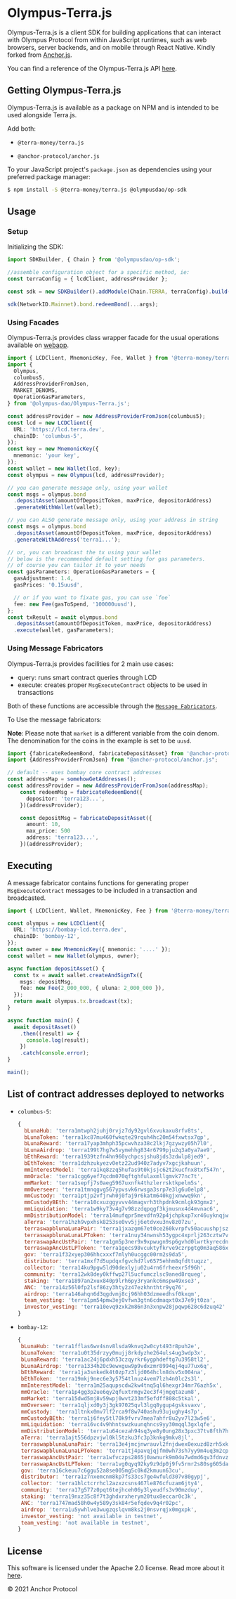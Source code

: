 # Olympus-Terra.js

Olympus-Terra.js is a client SDK for building applications that can interact with Olympus Protocol from within JavaScript runtimes, such as web browsers, server backends, and on mobile through React Native.
Kindly forked from [Anchor.js](https://anchor-protocol.github.io/anchor.js/).

<!-- TODO (appleseed) replace link -->

You can find a reference of the Olympus-Terra.js API [here](https://anchor-protocol.github.io/anchor.js/).

## Getting Olympus-Terra.js

Olympus-Terra.js is available as a package on NPM and is intended to be used alongside Terra.js.

Add both:

- `@terra-money/terra.js`
<!-- TODO (appleseed) make deployable -->
- `@anchor-protocol/anchor.js`

To your JavaScript project's `package.json` as dependencies using your preferred package manager:

```sh
$ npm install -S @terra-money/terra.js @olympusdao/op-sdk
```

## Usage

### Setup

Initializing the SDK:

```ts
import SDKBuilder, { Chain } from '@olympusdao/op-sdk';

//assemble configuration object for a specific method, ie:
const terraConfig = { lcdClient, addressProvider };

const sdk = new SDKBuilder().addModule(Chain.TERRA, terraConfig).build();

sdk(NetworkID.Mainnet).bond.redeemBond(...args);
```

### Using Facades

Olympus-Terra.js provides class wrapper facade for the usual operations available on
[webapp](https://pro.olympusdao.finance).

```ts
import { LCDClient, MnemonicKey, Fee, Wallet } from '@terra-money/terra.js';
import {
  Olympus,
  columbus5,
  AddressProviderFromJson,
  MARKET_DENOMS,
  OperationGasParameters,
} from '@olympus-dao/Olympus-Terra.js';

const addressProvider = new AddressProviderFromJson(columbus5);
const lcd = new LCDClient({
  URL: 'https://lcd.terra.dev',
  chainID: 'columbus-5',
});
const key = new MnemonicKey({
  mnemonic: 'your key',
});
const wallet = new Wallet(lcd, key);
const olympus = new Olympus(lcd, addressProvider);

// you can generate message only, using your wallet
const msgs = olympus.bond
  .depositAsset(amountOfDepositToken, maxPrice, depositorAddress)
  .generateWithWallet(wallet);

// you can ALSO generate message only, using your address in string
const msgs = olympus.bond
  .depositAsset(amountOfDepositToken, maxPrice, depositorAddress)
  .generateWithAddress('terra1...');

// or, you can broadcast the tx using your wallet
// below is the recommended default setting for gas parameters.
// of course you can tailor it to your needs
const gasParameters: OperationGasParameters = {
  gasAdjustment: 1.4,
  gasPrices: '0.15uusd',

  // or if you want to fixate gas, you can use `fee`
  fee: new Fee(gasToSpend, '100000uusd'),
};
const txResult = await olympus.bond
  .depositAsset(amountOfDepositToken, maxPrice, depositorAddress)
  .execute(wallet, gasParameters);
```

### Using Message Fabricators

Olympus-Terra.js provides facilities for 2 main use cases:

- query: runs smart contract queries through LCD
- execute: creates proper `MsgExecuteContract` objects to be used in transactions

Both of these functions are accessible through the [`Message Fabricators`](https://github.com/Anchor-Protocol/anchor.js/tree/master/src/fabricators).

To Use the message fabricators:

**Note**: Please note that `market` is a different variable from the coin denom. The denomination for the coins in the example is set to be `uusd`.

```ts
import {fabricateRedeemBond, fabricateDepositAsset} from '@anchor-protocol/anchor.js';
import {AddressProviderFromJson} from "@anchor-protocol/anchor.js";

// default -- uses bombay core contract addresses
const addressMap = somehowGetAddresses();
const addressProvider = new AddressProviderFromJson(addressMap);
    const redeemMsg = fabricateRedeemBond({
      depositor: 'terra123...',
    })(addressProvider);

    const depositMsg = fabricateDepositAsset({
      amount: 10,
      max_price: 500
      address: 'terra123...',
    })(addressProvider);
```

## Executing

A message fabricator contains functions for generating proper `MsgExecuteContract` messages to be included in a transaction and broadcasted.

```ts
import { LCDClient, Wallet, MnemonicKey, Fee } from '@terra-money/terra.js';

const olympus = new LCDClient({
  URL: 'https://bombay-lcd.terra.dev',
  chainID: 'bombay-12',
});
const owner = new MnemonicKey({ mnemonic: '....' });
const wallet = new Wallet(olympus, owner);

async function depositAsset() {
  const tx = await wallet.createAndSignTx({
    msgs: depositMsg,
    fee: new Fee(2_000_000, { uluna: 2_000_000 }),
  });
  return await olympus.tx.broadcast(tx);
}

async function main() {
  await depositAsset()
    .then((result) => {
      console.log(result);
    })
    .catch(console.error);
}

main();
```

## List of contract addresses deployed to networks

- `columbus-5`:

  ```js
  {
    bLunaHub: 'terra1mtwph2juhj0rvjz7dy92gvl6xvukaxu8rfv8ts',
    bLunaToken: 'terra1kc87mu460fwkqte29rquh4hc20m54fxwtsx7gp',
    bLunaReward: 'terra17yap3mhph35pcwvhza38c2lkj7gzywzy05h7l0',
    bLunaAirdrop: 'terra199t7hg7w5vymehhg834r6799pju2q3a0ya7ae9',
    bEthReward: 'terra1939tzfn4hn960ychpcsjshu8jds3zdwlp8jed9',
    bEthToken: 'terra1dzhzukyezv0etz22ud940z7adyv7xgcjkahuun',
    mmInterestModel: 'terra1kq8zzq5hufas9t0kjsjc62t2kucfnx8txf547n',
    mmOracle: 'terra1cgg6yef7qcdm070qftghfulaxmllgmvk77nc7t',
    mmMarket: 'terra1sepfj7s0aeg5967uxnfk4thzlerrsktkpelm5s',
    mmOverseer: 'terra1tmnqgvg567ypvsvk6rwsga3srp7e3lg6u0elp8',
    mmCustody: 'terra1ptjp2vfjrwh0j0faj9r6katm640kgjxnwwq9kn',
    mmCustodyBEth: 'terra10cxuzggyvvv44magvrh3thpdnk9cmlgk93gmx2',
    mmLiquidation: 'terra1w9ky73v4g7v98zzdqpqgf3kjmusnx4d4mvnac6',
    mmDistributionModel: 'terra14mufqpr5mevdfn92p4jchpkxp7xr46uyknqjwq',
    aTerra: 'terra1hzh9vpxhsk8253se0vv5jj6etdvxu3nv8z07zu',
    terraswapblunaLunaPair: 'terra1jxazgm67et0ce260kvrpfv50acuushpjsz2y0p',
    terraswapblunaLunaLPToken: 'terra1nuy34nwnsh53ygpc4xprlj263cztw7vc99leh2',
    terraswapAncUstPair: 'terra1gm5p3ner9x9xpwugn9sp6gvhd0lwrtkyrecdn3',
    terraswapAncUstLPToken: 'terra1gecs98vcuktyfkrve9czrpgtg0m3aq586x6gzm',
    gov: 'terra1f32xyep306hhcxxxf7mlyh0ucggc00rm2s9da5',
    distributor: 'terra1mxf7d5updqxfgvchd7lv6575ehhm8qfdttuqzz',
    collector: 'terra14ku9pgw5ld90dexlyju02u4rn6frheexr5f96h',
    community: 'terra12wk8dey0kffwp27l5ucfumczlsc9aned8rqueg',
    staking: 'terra1897an2xux840p9lrh6py3ryankc6mspw49xse3',
    ANC: 'terra14z56l0fp2lsf86zy3hty2z47ezkhnthtr9yq76',
    airdrop: 'terra146ahqn6d3qgdvmj8cj96hh03dzmeedhsf0kxqm',
    team_vesting: 'terra1pm54pmw3ej0vfwn3gtn6cdmaqxt0x37e9jt0za',
    investor_vesting: 'terra10evq9zxk2m86n3n3xnpw28jpqwp628c6dzuq42'
  }
  ```

- `bombay-12`:
  ```js
  {
   bLunaHub: 'terra1fflas6wv4snv8lsda9knvq2w0cyt493r8puh2e',
   bLunaToken: 'terra1u0t35drzyy0mujj8rkdyzhe264uls4ug3wdp3x',
   bLunaReward: 'terra1ac24j6pdxh53czqyrkr6ygphdeftg7u3958tl2',
   bLunaAirdrop: 'terra1334h20c9ewxguw9p9vdxzmr8994qj4qu77ux6q',
   bEthReward: 'terra1ja3snkedk4t0zp7z3ljd064hcln8dsv5x004na',
   bEthToken: 'terra19mkj9nec6e3y5754tlnuz4vem7lzh4n0lc2s3l',
   mmInterestModel: 'terra1m25aqupscdw2kw4tnq5ql6hexgr34mr76azh5x',
   mmOracle: 'terra1p4gg3p2ue6qy2qfuxtrmgv2ec3f4jmgqtazum8',
   mmMarket: 'terra15dwd5mj8v59wpj0wvt233mf5efdff808c5tkal',
   mmOverseer: 'terra1qljxd0y3j3gk97025qvl3lgq8ygup4gsksvaxv',
   mmCustody: 'terra1ltnkx0mv7lf2rca9f8w740ashu93ujughy4s7p',
   mmCustodyBEth: 'terra1j6fey5tl70k9fvrv7mea7ahfr8u2yv7l23w5e6',
   mmLiquidation: 'terra16vc4v9hhntswzkuunqhncs9yy30mqql3gxlqfe',
   mmDistributionModel: 'terra1u64cezah94sq3ye8y0ung28x3pxc37tv8fth7h',
   aTerra: 'terra1ajt556dpzvjwl0kl5tzku3fc3p3knkg9mkv8jl',
   terraswapblunaLunaPair: 'terra13e4jmcjnwrauvl2fnjdwex0exuzd8zrh5xk29v',
   terraswapblunaLunaLPToken: 'terra1tj4pavqjqjfm0wh73sh7yy9m4uq3m2cpmgva6n',
   terraswapAncUstPair: 'terra1wfvczps2865j0awnurk9m04u7wdmd6qv3fdnvz',
   terraswapAncUstLPToken: 'terra1vg0qyq92ky9z9dp0j9fv5rmr2s80sg605dah6f',
   gov: 'terra16ckeuu7c6ggu52a8se005mg5c0kd2kmuun63cu',
   distributor: 'terra1z7nxemcnm8kp7fs33cs7ge4wfuld307v80gypj',
   collector: 'terra1hlctcrrhcl2azxzcsns467le876cfuzam6jty4',
   community: 'terra17g577z0pqt6tejhceh06y3lyeudfs3v90mzduy',
   staking: 'terra19nxz35c8f7t3ghdxrxherym20tux8eccar0c3k',
   ANC: 'terra1747mad58h0w4y589y3sk84r5efqdev9q4r02pc',
   airdrop: 'terra1u5ywhlve3wugzqslqvm8ks2j0nsvrqjx0mgxpk',
   investor_vesting: 'not available in testnet',
   team_vesting: 'not available in testnet',
  }
  ```

## License

This software is licensed under the Apache 2.0 license. Read more about it [here](./LICENSE).

© 2021 Anchor Protocol
